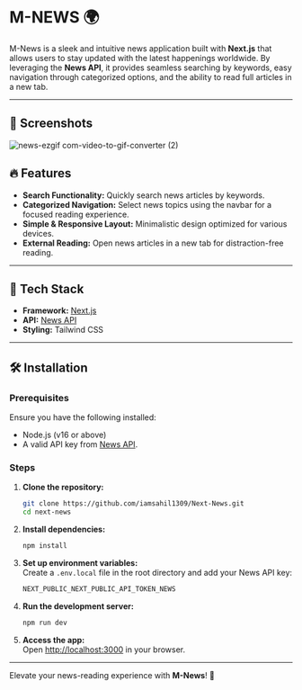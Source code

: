 # M-NEWS 🌍

M-News is a sleek and intuitive news application built with **Next.js** that allows users to stay updated with the latest happenings worldwide. By leveraging the **News API**, it provides seamless searching by keywords, easy navigation through categorized options, and the ability to read full articles in a new tab.  

---


## 🌟 Screenshots  
 

![news-ezgif com-video-to-gif-converter (2)](https://github.com/user-attachments/assets/c9e503d8-26d8-44d1-8bbe-3e0b5648362c)



## 🔥 Features  
- **Search Functionality:** Quickly search news articles by keywords.  
- **Categorized Navigation:** Select news topics using the navbar for a focused reading experience.  
- **Simple & Responsive Layout:** Minimalistic design optimized for various devices.  
- **External Reading:** Open news articles in a new tab for distraction-free reading.  

---

## 🚀 Tech Stack  
- **Framework:** [Next.js](https://nextjs.org/)  
- **API:** [News API](https://newsapi.org/)  
- **Styling:** Tailwind CSS   

---

## 🛠️ Installation  

### Prerequisites  
Ensure you have the following installed:  
- Node.js (v16 or above)  
- A valid API key from [News API](https://newsapi.org/).  

### Steps  

1. **Clone the repository:**  
   ```bash  
   git clone https://github.com/iamsahil1309/Next-News.git
   cd next-news  
   ```  

2. **Install dependencies:**  
   ```bash  
   npm install  
   ```  

3. **Set up environment variables:**  
   Create a `.env.local` file in the root directory and add your News API key:  
   ```bash  
   NEXT_PUBLIC_NEXT_PUBLIC_API_TOKEN_NEWS  
   ```  

4. **Run the development server:**  
   ```bash  
   npm run dev  
   ```  

5. **Access the app:**  
   Open [http://localhost:3000](http://localhost:3000) in your browser.  

---


Elevate your news-reading experience with **M-News**! 🌟  
